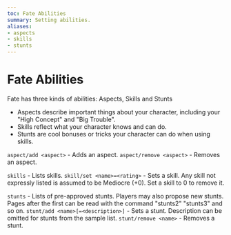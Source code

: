 ```yaml
---
toc: Fate Abilities
summary: Setting abilities.
aliases:
- aspects
- skills
- stunts
---
```


# Fate Abilities

Fate has three kinds of abilities:  Aspects, Skills and Stunts

* Aspects describe important things about your character, including your "High Concept" and "Big Trouble".
* Skills reflect what your character knows and can do.
* Stunts are cool bonuses or tricks your character can do when using skills.

`aspect/add <aspect>` - Adds an aspect.
`aspect/remove <aspect>` - Removes an aspect.

`skills` - Lists skills.
`skill/set <name>=<rating>` - Sets a skill. 
    Any skill not expressly listed is assumed to be Mediocre (+0).
    Set a skill to 0 to remove it.

`stunts` - Lists of pre-approved stunts. Players may also propose new stunts.
    Pages after the first can be read with the command "stunts2" "stunts3" and so on.
`stunt/add <name>[=<description>]` - Sets a stunt.  Description can be omitted for stunts from the sample list.
`stunt/remove <name>` - Removes a stunt.
